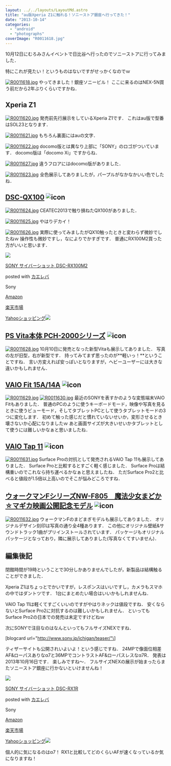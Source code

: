 ```yaml
---
layout: ../../layouts/LayoutMd.astro
title: "au版Xperia Z1に触れる！ソニーストア銀座へ行ってきた！"
date: "2013-10-14"
categories: 
  - "android"
  - "photographs"
coverImage: "R0011618.jpg"
---
```


10月12日にむろみさんイベントで日比谷へ行ったのでソニーストアに行ってみました．

特にこれが見たい！というものはないですがせっかくなのでｗ

[![R0011618.jpg](/archive/images/10224916346_648daf959c_b.jpg)](http://www.flickr.com/photos/67522130@N08/10224916346/ "R0011618.jpg") やってきました！銀座ソニービル！ ここに来るのはNEX-5N買う前だから2年ぶりくらいですかね．

## Xperia Z1

[![R0011620.jpg](/archive/images/10224823384_562551a459_b.jpg)](http://www.flickr.com/photos/67522130@N08/10224823384/ "R0011620.jpg") 発売前先行展示をしているXperia Z1です． これはau版で型番はSOL23となります．

[![R0011621.jpg](/archive/images/10224913125_f3d970251c_b.jpg)](http://www.flickr.com/photos/67522130@N08/10224913125/ "R0011621.jpg") もちろん裏面にはauの文字．

[![R0011622.jpg](/archive/images/10224932256_0911f9765b_b.jpg)](http://www.flickr.com/photos/67522130@N08/10224932256/ "R0011622.jpg") docomo版とは異なり上部に「SONY」のロゴがついています． docomo版は「docomo Xi」ですからね．

[![R0011627.jpg](/archive/images/10224853374_a6e3e87649_b.jpg)](http://www.flickr.com/photos/67522130@N08/10224853374/ "R0011627.jpg") 違うフロアにはdocomo版がありました．

[![R0011623.jpg](/archive/images/10224834054_91e43e7b79_b.jpg)](http://www.flickr.com/photos/67522130@N08/10224834054/ "R0011623.jpg") 全色展示してありましたが，パープルがなかなかいい色でしたね．

## [DSC-QX100](http://click.linksynergy.com/fs-bin/click?id=BT/nxoPOAqI&subid=&offerid=51141.1&type=10&tmpid=1262&RD_PARM1=http%253A%252F%252Fpur.store.sony.jp%252FQnavi%252FPurchase%252FDSC-QX100%252F) ![icon](http://ad.linksynergy.com/fs-bin/show?id=BT/nxoPOAqI&bids=51141.1&type=10)

[![R0011624.jpg](/archive/images/10224838814_a98f342e6a_b.jpg)](http://www.flickr.com/photos/67522130@N08/10224838814/ "R0011624.jpg") CEATEC2013で触り損ねたQX100がありました．

[![R0011625.jpg](/archive/images/10224844144_da4a32cb44_b.jpg)](http://www.flickr.com/photos/67522130@N08/10224844144/ "R0011625.jpg") やはりデカイ！

[![R0011626.jpg](/archive/images/10224951496_6558da18db_b.jpg)](http://www.flickr.com/photos/67522130@N08/10224951496/ "R0011626.jpg") 実際に使ってみましたがQX10触ったときと変わらず微妙でしたねｗ 操作性も微妙ですし，なによりでかすぎです． 普通にRX100M2買った方がいいと思います．

[![](/archive/images/31tdNxiqKAL._SL160_.jpg)](https://www.amazon.co.jp/exec/obidos/ASIN/B00DNT2D5K/mizuka123-22/ref=nosim/)

[SONY サイバーショット DSC-RX100M2](https://www.amazon.co.jp/exec/obidos/ASIN/B00DNT2D5K/mizuka123-22/ref=nosim/)

posted with [カエレバ](http://kaereba.com)

Sony

[Amazon](http://www.amazon.co.jp/gp/search?keywords=DSC-RX100M2&__mk_ja_JP=%83J%83%5E%83J%83i&tag=mizuka123-22 "アマゾン")

[楽天市場](http://hb.afl.rakuten.co.jp/hgc/032b53ee.4b34c5ee.0f4a541e.f440145e/?pc=http%3A%2F%2Fsearch.rakuten.co.jp%2Fsearch%2Fmall%2FDSC-RX100M2%2F-%2Ff.1-p.1-s.1-sf.0-st.A-v.2%3Fx%3D0%26scid%3Daf_ich_link_urltxt%26m%3Dhttp%3A%2F%2Fm.rakuten.co.jp%2F "楽天市場")

[Yahooショッピング![](//ad.jp.ap.valuecommerce.com/servlet/gifbanner?sid=3066752&pid=881990642)](//ck.jp.ap.valuecommerce.com/servlet/referral?sid=3066752&pid=881990642&vc_url=http%3A%2F%2Fshopping.search.yahoo.co.jp%2Fsearch%3FuIv%3Don%26ei%3DUTF-8%26tab_ex%3Dcommerce%26slider%3D0%26va%3DDSC-RX100M2 "Yahooショッピング")

## [PS Vita本体 PCH-2000シリーズ](http://click.linksynergy.com/fs-bin/click?id=BT/nxoPOAqI&subid=&offerid=51141.1&type=10&tmpid=1262&RD_PARM1=http%253A%252F%252Fpur.store.sony.jp%252FQnavi%252FMain%252Fpsvita_00009%252F) ![icon](http://ad.linksynergy.com/fs-bin/show?id=BT/nxoPOAqI&bids=51141.1&type=10)

[![R0011628.jpg](/archive/images/10224857384_2a319d67c9_b.jpg)](http://www.flickr.com/photos/67522130@N08/10224857384/ "R0011628.jpg") 10月10日に発売となった新型Vitaも展示してありました． 写真の左が旧型，右が新型です． 持ってみてまず思ったのが**軽いっ！**ということですね． 言い方変えれば安っぽいとなりますが，ヘビーユーザーには大きな違いかもしれません．

## [VAIO Fit 15A/14A](http://click.linksynergy.com/fs-bin/click?id=BT/nxoPOAqI&subid=&offerid=51141.1&type=10&tmpid=1262&RD_PARM1=http%253A%252F%252Fstore.sony.jp%252FSpecial%252FComputer%252FVaio%252FFa1%252Findex.html) ![icon](http://ad.linksynergy.com/fs-bin/show?id=BT/nxoPOAqI&bids=51141.1&type=10)

[![R0011629.jpg](/archive/images/10224961326_a9ef5d725d_b.jpg)](http://www.flickr.com/photos/67522130@N08/10224961326/ "R0011629.jpg") [![R0011630.jpg](/archive/images/10225045753_0411cc3ca5_b.jpg)](http://www.flickr.com/photos/67522130@N08/10225045753/ "R0011630.jpg") 最近のSONYを表すかのような変態端末VAIO Fitもありました． 普通のPCのように使うキーボードモード，映像や写真を見るときに使うビューモード，そしてタブレットPCとして使うタブレットモードの3つに変化します． 初めて触った感じだと慣れていないせいか，変形させるとき壊さないか心配になりましたｗ あと画面サイズが大きいせいかタブレットとして使うには難しいかなぁと思いましたね．

## [VAIO Tap 11](http://click.linksynergy.com/fs-bin/click?id=BT/nxoPOAqI&subid=&offerid=51141.1&type=10&tmpid=1262&RD_PARM1=http%253A%252F%252Fstore.sony.jp%252FSpecial%252FComputer%252FVaio%252FT111%252Findex.html) ![icon](http://ad.linksynergy.com/fs-bin/show?id=BT/nxoPOAqI&bids=51141.1&type=10)

[![R0011631.jpg](/archive/images/10225050103_0b877a2945_b.jpg)](http://www.flickr.com/photos/67522130@N08/10225050103/ "R0011631.jpg") Surface Proの対抗として発売されるVAIO Tap 11も展示してありました． Surface Proと比較するとすごく軽く感じました． Surface Proは結構重いのでこれなら持ち運べるかなぁと思えましたね． ただSurface Pro2と比べると値段が1.5倍以上高いのでそこが悩みどころですね．

## [ウォークマンFシリーズNW-F805　魔法少女まどか☆マギカ映画公開記念モデル](http://click.linksynergy.com/fs-bin/click?id=BT/nxoPOAqI&subid=&offerid=51141.1&type=10&tmpid=1262&RD_PARM1=http%253A%252F%252Fstore.sony.jp%252FSpecial%252FAudio%252FWalkman%252FMadokamagica%252F2013%252F) ![icon](http://ad.linksynergy.com/fs-bin/show?id=BT/nxoPOAqI&bids=51141.1&type=10)

[![R0011632.jpg](/archive/images/10225053813_43b566871f_b.jpg)](http://www.flickr.com/photos/67522130@N08/10225053813/ "R0011632.jpg") ウォークマンFのまどまぎモデルも展示してありました． オリジナルデザイン刻印は写真の通り全4種あります． この他にオリジナル壁紙&サウンドトラック1曲がプリインストールされています． パッケージもオリジナルパッケージとなっており，隣に展示してありました(写真なくてすいません)．

## 編集後記

閉館時間が19時ということで30分しかありませんでしたが，新製品は結構触ることができました．

Xperia Z1はちょっとでかいですが，レスポンスはいいですし，カメラもスマホの中ではダントツです． 1台にまとめたい場合はいいかもしれませんね．

VAIO Tap 11は軽くてすごくいいのですがやはりネックは値段ですね． 安くならないとSurface Pro2に対抗するのは難しいかもしれません． といってもSurface Pro2の日本での発売は未定ですけどねｗ

次にSONYで注目なのはなんといってもフルサイズNEXですね．

\[blogcard url="http://www.sony.jp/ichigan/teaser/"\]

ティザーサイトも公開されいよいよ！という感じですね． 24MPで像面位相差AF&ローパスありなα7と36MPでコントラストAF&ローパスレスなα7R． 発表は2013年10月16日です． 楽しみですね～． フルサイズNEXの展示が始まったらまたソニーストア銀座に行かないといけませんね！

[![](/archive/images/51Qpw3lYVnL._SL160_.jpg)](https://www.amazon.co.jp/exec/obidos/ASIN/B00DNSPZRY/mizuka123-22/ref=nosim/)

[SONY サイバーショット DSC-RX1R](https://www.amazon.co.jp/exec/obidos/ASIN/B00DNSPZRY/mizuka123-22/ref=nosim/)

posted with [カエレバ](http://kaereba.com)

Sony

[Amazon](http://www.amazon.co.jp/gp/search?keywords=DSC-RX1R&__mk_ja_JP=%83J%83%5E%83J%83i&tag=mizuka123-22 "アマゾン")

[楽天市場](http://hb.afl.rakuten.co.jp/hgc/032b53ee.4b34c5ee.0f4a541e.f440145e/?pc=http%3A%2F%2Fsearch.rakuten.co.jp%2Fsearch%2Fmall%2FDSC-RX1R%2F-%2Ff.1-p.1-s.1-sf.0-st.A-v.2%3Fx%3D0%26scid%3Daf_ich_link_urltxt%26m%3Dhttp%3A%2F%2Fm.rakuten.co.jp%2F "楽天市場")

[Yahooショッピング![](//ad.jp.ap.valuecommerce.com/servlet/gifbanner?sid=3066752&pid=881990642)](//ck.jp.ap.valuecommerce.com/servlet/referral?sid=3066752&pid=881990642&vc_url=http%3A%2F%2Fshopping.search.yahoo.co.jp%2Fsearch%3FuIv%3Don%26ei%3DUTF-8%26tab_ex%3Dcommerce%26slider%3D0%26va%3DDSC-RX1R "Yahooショッピング")

個人的に気になるのはα7！ RX1と比較してどのくらいAFが速くなっているか気になりますね！
